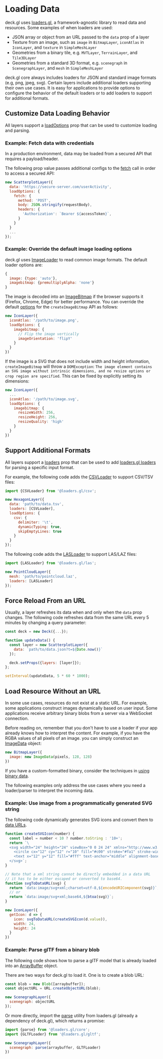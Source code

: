 # Loading Data

deck.gl uses [loaders.gl](https://loaders.gl), a framework-agnostic library to read data and resources. Some examples of when loaders are used:

- JSON array or object from an URL passed to the `data` prop of a layer
- Texture from an image, such as `image` in `BitmapLayer`, `iconAtlas` in `IconLayer`, and `texture` in `SimpleMeshLayer`
- Geometries from a binary tile, e.g. `MVTLayer`, `TerrainLayer`, and `Tile3DLayer`
- Geometries from a standard 3D format, e.g. `scenegraph` in `ScenegraphLayer`, and `mesh` in `SimpleMeshLayer`

deck.gl core always includes loaders for JSON and standard image formats (e.g, png, jpeg, svg). Certain layers include additional loaders supporting their own use cases. It is easy for applications to provide options to configure the behavior of the default loaders or to add loaders to support for additional formats.

## Customize Data Loading Behavior

All layers support a [loadOptions](/docs/api-reference/core/layer.md#loadoptions) prop that can be used to customize loading and parsing.

### Example: Fetch data with credentials

In a production environment, data may be loaded from a secured API that requires a payload/header.

The following prop value passes additional configs to the [fetch](https://developer.mozilla.org/en-US/docs/Web/API/WindowOrWorkerGlobalScope/fetch) call in order to access a secured API:

```js
new ScatterplotLayer({
  data: 'https://secure-server.com/userActivity',
  loadOptions: {
    fetch: {
      method: 'POST',
      body: JSON.stringify(requestBody),
      headers: {
        'Authorization': `Bearer ${accessToken}`,
      }
    }
  }
  ...
});
```

### Example: Override the default image loading options

deck.gl uses [ImageLoader](https://loaders.gl/modules/images/docs/api-reference/image-loader) to read common image formats. The default loader options are:

```js
{
  image: {type: 'auto'},
  imagebitmap: {premultiplyAlpha: 'none'}
}
```

The image is decoded into an [ImageBitmap](https://developer.mozilla.org/en-US/docs/Web/API/WindowOrWorkerGlobalScope/createImageBitmap) if the browser supports it (Firefox, Chrome, Edge) for better performance. You can override the default [options](https://loaders.gl/modules/images/docs/api-reference/image-loader#magebitmap-options) for the `createImageBitmap` API as follows:

```js
new IconLayer({
  iconAtlas: '/path/to/image.png',
  loadOptions: {
    imagebitmap: {
      // Flip the image vertically
      imageOrientation: 'flipY'
    }
  }
})
```

If the image is a SVG that does not include width and height information, `createImageBitmap` will throw a `DOMException`: `The image element contains an SVG image without intrinsic dimensions, and no resize options or crop region are specified`. This can be fixed by explicitly setting its dimensions:


```js
new IconLayer({
  ...
  iconAtlas: '/path/to/image.svg',
  loadOptions: {
    imagebitmap: {
      resizeWidth: 256,
      resizeHeight: 256,
      resizeQuality: 'high'
    }
  }
})
```

## Support Additional Formats

All layers support a [loaders](/docs/api-reference/core/layer.md#loaders) prop that can be used to add [loaders.gl loaders](https://loaders.gl/docs/developer-guide/using-loaders) for parsing a specific input format.

For example, the following code adds the [CSVLoader](https://loaders.gl/modules/csv/docs/api-reference/csv-loader) to support CSV/TSV files:

```js
import {CSVLoader} from '@loaders.gl/csv';

new HexagonLayer({
  data: 'path/to/data.tsv',
  loaders: [CSVLoader],
  loadOptions: {
    csv: {
      delimiter: '\t',
      dynamicTyping: true,
      skipEmptyLines: true
    }
  }
});
```

The following code adds the [LASLoader](https://loaders.gl/modules/las/docs/api-reference/las-loader) to support LAS/LAZ files:

```js
import {LASLoader} from '@loaders.gl/las';

new PointCloudLayer({
  mesh: 'path/to/pointcloud.laz',
  loaders: [LASLoader]
});
```

## Force Reload From an URL

Usually, a layer refreshes its data when and only when the `data` prop changes.
The following code refreshes data from the same URL every 5 minutes by changing a query parameter:

```js
const deck = new Deck({...});

function updateData() {
  const layer = new ScatterplotLayer({
    data: `path/to/data.json?t=${Date.now()}`
  });

  deck.setProps({layers: [layer]});
};

setInterval(updateData, 5 * 60 * 1000);
```

## Load Resource Without an URL

In some use cases, resources do not exist at a static URL. For example, some applications construct images dynamically based on user input. Some applications receive arbitrary binary blobs from a server via a WebSocket connection.

Before reading on, remember that you don't have to use a loader if your app already knows how to interpret the content. For example, if you have the RGBA values of all pixels of an image. you can simply construct an [ImageData](https://developer.mozilla.org/en-US/docs/Web/API/ImageData) object:

```js
new BitmapLayer({
  image: new ImageData(pixels, 128, 128)
})
```

If you have a custom-formatted binary, consider the techniques in [using binary data](/docs/developer-guide/performance.md#use-binary-data).

The following examples only address the use cases where you need a loader/parser to interpret the incoming data.

### Example: Use image from a programmatically generated SVG string

The following code dynamically generates SVG icons and convert them to [data URLs](https://developer.mozilla.org/en-US/docs/Web/HTTP/Basics_of_HTTP/Data_URIs).

```js
function createSVGIcon(number) {
  const label = number < 10 ? number.toString : '10+';
  return `\
  <svg width="24" height="24" viewBox="0 0 24 24" xmlns="http://www.w3.org/2000/svg">
    <circle cx="12" cy="12" r="10" fill="#c00" stroke="#fa1" stroke-width="2"/>
    <text x="12" y="12" fill="#fff" text-anchor="middle" alignment-baseline="middle" font-size="8">${label}</text>
  </svg>`;
}

// Note that a xml string cannot be directly embedded in a data URL
// it has to be either escaped or converted to base64.
function svgToDataURL(svg) {
  return `data:image/svg+xml;charset=utf-8,${encodeURIComponent(svg)}`;
  // or
  return `data:image/svg+xml;base64,${btoa(svg)}`;
}

new IconLayer({
  getIcon: d => {
    icon: svgToDataURL(createSVGIcon(d.value)),
    width: 24,
    height: 24
  }
})
```

### Example: Parse glTF from a binary blob

The following code shows how to parse a glTF model that is already loaded into an [ArrayBuffer](https://developer.mozilla.org/en-US/docs/Web/JavaScript/Reference/Global_Objects/ArrayBuffer) object.

There are two ways for deck.gl to load it. One is to create a blob URL:

```js
const blob = new Blob([arraybuffer]);
const objectURL = URL.createObjectURL(blob);

new ScenegraphLayer({
  scenegraph: objectURL
});
```

Or more directly, import the [parse](https://loaders.gl/modules/core/docs/api-reference/parse) utility from loaders.gl (already a dependency of deck.gl), which returns a promise:

```js
import {parse} from '@loaders.gl/core';
import {GLTFLoader} from '@loaders.gl/gltf';

new ScenegraphLayer({
  scenegraph: parse(arraybuffer, GLTFLoader)
})
```
